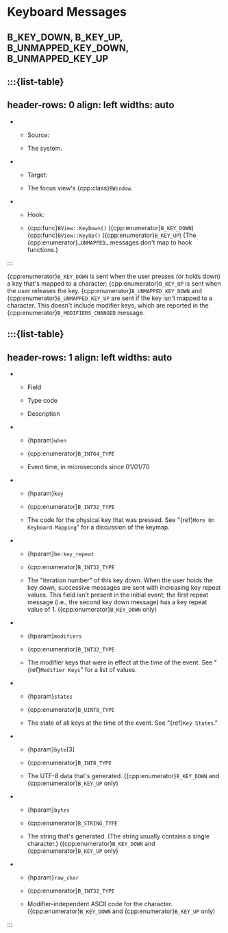 # Keyboard Messages

## B_KEY_DOWN, B_KEY_UP, B_UNMAPPED_KEY_DOWN, B_UNMAPPED_KEY_UP

:::{list-table}
---
header-rows: 0
align: left
widths: auto
---
-
	- Source:

	- The system.

-
	- Target:

	- The focus view's {cpp:class}`BWindow`.

-
	- Hook:

	- {cpp:func}`BView::KeyDown()` ({cpp:enumerator}`B_KEY_DOWN`)
{cpp:func}`BView::KeyUp()` ({cpp:enumerator}`B_KEY_UP`)   (The
{cpp:enumerator}`…UNMAPPED…` messages don't map to hook functions.)


:::

{cpp:enumerator}`B_KEY_DOWN` is sent when the user presses (or holds down)
a key that's mapped to a character; {cpp:enumerator}`B_KEY_UP` is sent when
the user releases the key. {cpp:enumerator}`B_UNMAPPED_KEY_DOWN` and
{cpp:enumerator}`B_UNMAPPED_KEY_UP` are sent if the key isn't mapped to a
character. This doesn't include modifier keys, which are reported in the
{cpp:enumerator}`B_MODIFIERS_CHANGED` message.

:::{list-table}
---
header-rows: 1
align: left
widths: auto
---
-
	- Field

	- Type code

	- Description

-
	- {hparam}`when`

	- {cpp:enumerator}`B_INT64_TYPE`

	- Event time, in microseconds since 01/01/70

-
	- {hparam}`key`

	- {cpp:enumerator}`B_INT32_TYPE`

	- The code for the physical key that was pressed. See "{ref}`More On Keyboard
Mapping`" for a discussion of the keymap.

-
	- {hparam}`be:key_repeat`

	- {cpp:enumerator}`B_INT32_TYPE`

	- The "iteration number" of this key down. When the user holds the key down,
successive messages are sent with increasing key repeat values. This field
isn't present in the initial event; the first repeat message (i.e., the
second key down message) has a key repeat value of 1.
({cpp:enumerator}`B_KEY_DOWN` only)

-
	- {hparam}`modifiers`

	- {cpp:enumerator}`B_INT32_TYPE`

	- The modifier keys that were in effect at the time of the event. See
"{ref}`Modifier Keys`" for a list of values.

-
	- {hparam}`states`

	- {cpp:enumerator}`B_UINT8_TYPE`

	- The state of all keys at the time of the event. See "{ref}`Key States`."

-
	- {hparam}`byte`[3]

	- {cpp:enumerator}`B_INT8_TYPE`

	- The UTF-8 data that's generated.  ({cpp:enumerator}`B_KEY_DOWN` and
{cpp:enumerator}`B_KEY_UP` only)

-
	- {hparam}`bytes`

	- {cpp:enumerator}`B_STRING_TYPE`

	- The string that's generated. (The string usually contains a single
character.) ({cpp:enumerator}`B_KEY_DOWN` and {cpp:enumerator}`B_KEY_UP`
only)

-
	- {hparam}`raw_char`

	- {cpp:enumerator}`B_INT32_TYPE`

	- Modifier-independent ASCII code for the character.
({cpp:enumerator}`B_KEY_DOWN` and {cpp:enumerator}`B_KEY_UP` only)


:::

